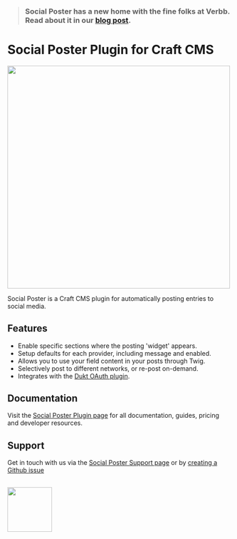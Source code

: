 > 
> ### Social Poster has a new home with the fine folks at Verbb. Read about it in our [blog post](https://verbb.io/blog/welcome-to-verbb).
>

# Social Poster Plugin for Craft CMS

<img width="500" src="https://verbb.io/uploads/plugins/social-poster/_800x455_crop_center-center/social-poster-social-card.png">

Social Poster is a Craft CMS plugin for automatically posting entries to social media.

## Features

- Enable specific sections where the posting 'widget' appears.
- Setup defaults for each provider, including message and enabled.
- Allows you to use your field content in your posts through Twig.
- Selectively post to different networks, or re-post on-demand.
- Integrates with the [Dukt OAuth plugin](https://dukt.net/craft/oauth/).

## Documentation

Visit the [Social Poster Plugin page](https://verbb.io/craft-plugins/social-poster) for all documentation, guides, pricing and developer resources.

## Support

Get in touch with us via the [Social Poster Support page](https://verbb.io/craft-plugins/social-poster/support) or by [creating a Github issue](/verbb/social-poster/issues)

<h2></h2>

<a href="https://verbb.io" target="_blank">
  <img width="100" src="https://verbb.io/assets/img/verbb-pill.svg">
</a>




